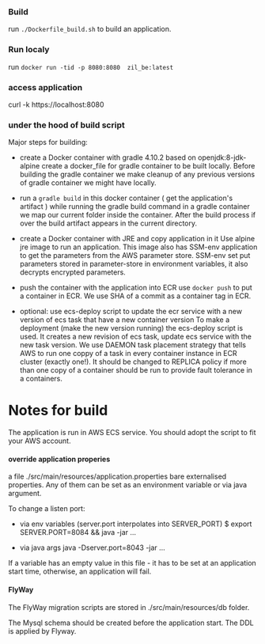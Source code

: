### Build
run `./Dockerfile_build.sh` to build an application.

### Run localy
run `docker run -tid -p 8080:8080  zil_be:latest`

### access application
curl -k https://localhost:8080

### under the hood of build script

Major steps for building:
- create a Docker container with gradle 4.10.2 based on openjdk:8-jdk-alpine
        create a docker_file for gradle container to be built locally. Before building the gradle container we make cleanup of any previous versions of gradle container we might have locally.

- run a `gradle build` in this docker container ( get the application's artifact )
        while running the gradle build command in a gradle container we map our current folder inside the container. After the build process if over the build artifact appears in the current directory.

- create a Docker container with JRE and copy application in it
        Use alpine jre image to run an application. This image also has SSM-env application to get the parameters from the AWS parameter store. SSM-env set put parameters stored in parameter-store in environment variables, it also
        decrypts encrypted parameters.


- push the container with the application into ECR
        use `docker push` to put a container in ECR. We use SHA of a commit as a container tag in ECR.

- optional: use ecs-deploy script to update the ecr service with a new version of ecs task that have a new container version
        To make a deployment (make the new version running) the ecs-deploy script is used. It creates a new revision of ecs task, update ecs service with the new task version. We use DAEMON task placement strategy that tells 
	AWS to run one coppy of a task in every container instance in ECR cluster (exactly one!). It should be changed to REPLICA policy if more than one copy of a container should be run to provide fault tolerance in a containers.


# Notes for build
The application is run in AWS ECS service. You should adopt the script to fit your AWS account.

#### override application properies
a file ./src/main/resources/application.properties bare externalised properties. Any of them can be set as an environment variable or via java argument.


To change a listen port:
- via env variables
	(server.port interpolates into SERVER_PORT)
	$ export SERVER.PORT=8084 && java -jar ...

- via java args
	java -Dserver.port=8043 -jar ...

If a variable has an empty value in this file - it has to be set at an application start time, otherwise, an application will fail.

#### FlyWay
The FlyWay migration scripts are stored in ./src/main/resources/db folder. 

The Mysql schema should be created before the application start. The DDL is applied by Flyway.

